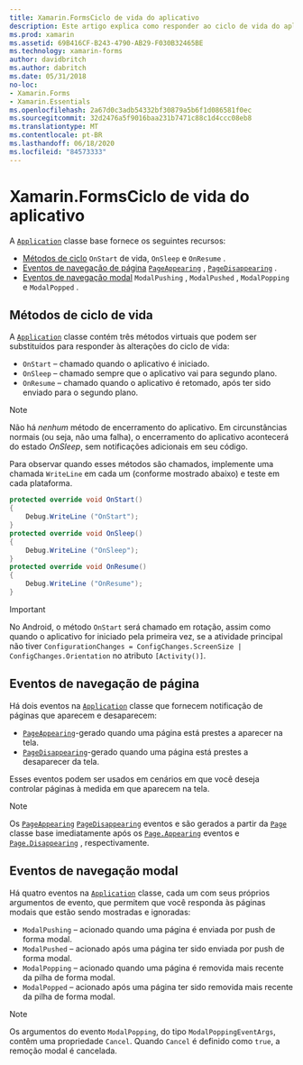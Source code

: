 ```yaml
---
title: Xamarin.FormsCiclo de vida do aplicativo
description: Este artigo explica como responder ao ciclo de vida do aplicativo, incluindo métodos do ciclo de vida, eventos de notificação de página e eventos de navegação modal.
ms.prod: xamarin
ms.assetid: 69B416CF-B243-4790-AB29-F030B32465BE
ms.technology: xamarin-forms
author: davidbritch
ms.author: dabritch
ms.date: 05/31/2018
no-loc:
- Xamarin.Forms
- Xamarin.Essentials
ms.openlocfilehash: 2a67d0c3adb54332bf30879a5b6f1d086581f0ec
ms.sourcegitcommit: 32d2476a5f9016baa231b7471c88c1d4ccc08eb8
ms.translationtype: MT
ms.contentlocale: pt-BR
ms.lasthandoff: 06/18/2020
ms.locfileid: "84573333"
---
```

# <a name="xamarinforms-app-lifecycle"></a>Xamarin.FormsCiclo de vida do aplicativo

A [`Application`](xref:Xamarin.Forms.Application) classe base fornece os seguintes recursos:

- [Métodos de ciclo](#lifecycle-methods) `OnStart` de vida, `OnSleep` e `OnResume` .
- [Eventos de navegação de página](#page-navigation-events) [`PageAppearing`](xref:Xamarin.Forms.Application.PageAppearing) , [`PageDisappearing`](xref:Xamarin.Forms.Application.PageDisappearing) .
- [Eventos de navegação modal](#modal-navigation-events) `ModalPushing` , `ModalPushed` , `ModalPopping` e `ModalPopped` .

## <a name="lifecycle-methods"></a>Métodos de ciclo de vida

A [`Application`](xref:Xamarin.Forms.Application) classe contém três métodos virtuais que podem ser substituídos para responder às alterações do ciclo de vida:

- `OnStart` – chamado quando o aplicativo é iniciado.
- `OnSleep` – chamado sempre que o aplicativo vai para segundo plano.
- `OnResume` – chamado quando o aplicativo é retomado, após ter sido enviado para o segundo plano.

> [!NOTE]
> Não há *nenhum* método de encerramento do aplicativo. Em circunstâncias normais (ou seja, não uma falha), o encerramento do aplicativo acontecerá do estado *OnSleep*, sem notificações adicionais em seu código.

Para observar quando esses métodos são chamados, implemente uma chamada `WriteLine` em cada um (conforme mostrado abaixo) e teste em cada plataforma.

```csharp
protected override void OnStart()
{
    Debug.WriteLine ("OnStart");
}
protected override void OnSleep()
{
    Debug.WriteLine ("OnSleep");
}
protected override void OnResume()
{
    Debug.WriteLine ("OnResume");
}
```

> [!IMPORTANT]
> No Android, o método `OnStart` será chamado em rotação, assim como quando o aplicativo for iniciado pela primeira vez, se a atividade principal não tiver `ConfigurationChanges = ConfigChanges.ScreenSize | ConfigChanges.Orientation` no atributo `[Activity()]`.

## <a name="page-navigation-events"></a>Eventos de navegação de página

Há dois eventos na [`Application`](xref:Xamarin.Forms.Application) classe que fornecem notificação de páginas que aparecem e desaparecem:

- [`PageAppearing`](xref:Xamarin.Forms.Application.PageAppearing)-gerado quando uma página está prestes a aparecer na tela.
- [`PageDisappearing`](xref:Xamarin.Forms.Application.PageDisappearing)-gerado quando uma página está prestes a desaparecer da tela.

Esses eventos podem ser usados em cenários em que você deseja controlar páginas à medida em que aparecem na tela.

> [!NOTE]
> Os [`PageAppearing`](xref:Xamarin.Forms.Application.PageAppearing) [`PageDisappearing`](xref:Xamarin.Forms.Application.PageDisappearing) eventos e são gerados a partir da [`Page`](xref:Xamarin.Forms.Page) classe base imediatamente após os [`Page.Appearing`](xref:Xamarin.Forms.Page.Appearing) eventos e [`Page.Disappearing`](xref:Xamarin.Forms.Page.Disappearing) , respectivamente.

## <a name="modal-navigation-events"></a>Eventos de navegação modal

Há quatro eventos na [`Application`](xref:Xamarin.Forms.Application) classe, cada um com seus próprios argumentos de evento, que permitem que você responda às páginas modais que estão sendo mostradas e ignoradas:

- `ModalPushing` – acionado quando uma página é enviada por push de forma modal.
- `ModalPushed` – acionado após uma página ter sido enviada por push de forma modal.
- `ModalPopping` – acionado quando uma página é removida mais recente da pilha de forma modal.
- `ModalPopped` – acionado após uma página ter sido removida mais recente da pilha de forma modal.

> [!NOTE]
> Os argumentos do evento `ModalPopping`, do tipo `ModalPoppingEventArgs`, contêm uma propriedade `Cancel`. Quando `Cancel` é definido como `true`, a remoção modal é cancelada.
